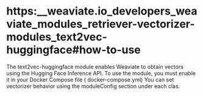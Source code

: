 # https:\_\_weaviate.io_developers_weaviate_modules_retriever-vectorizer-modules_text2vec-huggingface#how-to-use

The text2vec-huggingface module enables Weaviate to obtain vectors using the Hugging Face Inference API. To use the module, you must enable it in your Docker Compose file ( docker-compose.yml) You can set vectorizer behavior using the moduleConfig section under each clas.
